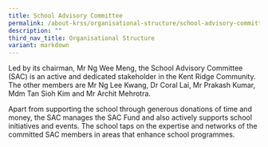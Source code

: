 ```yaml
---
title: School Advisory Committee
permalink: /about-krss/organisational-structure/school-advisory-committee/
description: ""
third_nav_title: Organisational Structure
variant: markdown
---
```

Led by its chairman, Mr Ng Wee Meng, the School Advisory Committee (SAC) is an active and dedicated stakeholder in the Kent Ridge Community. The other members are Mr Ng Lee Kwang, Dr Coral Lai, Mr Prakash Kumar, Mdm Tan Sioh Kim and Mr Archit Mehrotra.

Apart from supporting the school through generous donations of time and money, the SAC manages the SAC Fund and also actively supports school initiatives and events. The school taps on the expertise and networks of the committed SAC members in areas that enhance school programmes.
